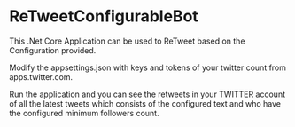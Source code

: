 # ReTweetConfigurableBot
This .Net Core Application can be used to ReTweet based on the Configuration provided.

Modify the appsettings.json with keys and tokens of your twitter count from apps.twitter.com.

Run the application and you can see the retweets in your TWITTER account of all the latest tweets which consists of the
configured text and who have the configured minimum followers count.

